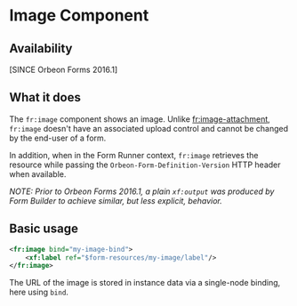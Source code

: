 # Image Component

<!-- toc -->

## Availability

[SINCE Orbeon Forms 2016.1]

## What it does

The `fr:image` component shows an image. Unlike [fr:image-attachment](../../form-runner/component/image-attachment.md), `fr:image` doesn't have an associated upload control and cannot be changed by the end-user of a form.

In addition, when in the Form Runner context, `fr:image` retrieves the resource while passing the `Orbeon-Form-Definition-Version` HTTP header when available.

*NOTE: Prior to Orbeon Forms 2016.1, a plain `xf:output` was produced by Form Builder to achieve similar, but less explicit, behavior.*

## Basic usage

```xml
<fr:image bind="my-image-bind">
    <xf:label ref="$form-resources/my-image/label"/>
</fr:image>
```

The URL of the image is stored in instance data via a single-node binding, here using `bind`.
